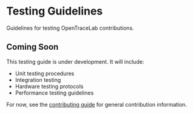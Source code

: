 # Testing Guidelines

Guidelines for testing OpenTraceLab contributions.

## Coming Soon

This testing guide is under development. It will include:

- Unit testing procedures
- Integration testing
- Hardware testing protocols
- Performance testing guidelines

For now, see the [contributing guide](contributing.md) for general contribution information.
